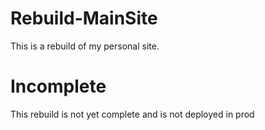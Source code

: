 # Rebuild-MainSite
This is a rebuild of my personal site.

# Incomplete
This rebuild is not yet complete and is not deployed in prod
